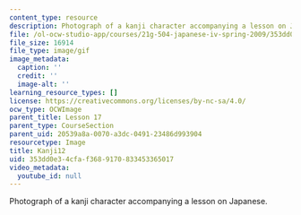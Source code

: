 ```yaml
---
content_type: resource
description: Photograph of a kanji character accompanying a lesson on Japanese.
file: /ol-ocw-studio-app/courses/21g-504-japanese-iv-spring-2009/353dd0e34cfaf3689170833453365017_Kanji12.gif
file_size: 16914
file_type: image/gif
image_metadata:
  caption: ''
  credit: ''
  image-alt: ''
learning_resource_types: []
license: https://creativecommons.org/licenses/by-nc-sa/4.0/
ocw_type: OCWImage
parent_title: Lesson 17
parent_type: CourseSection
parent_uid: 20539a8a-0070-a3dc-0491-23486d993904
resourcetype: Image
title: Kanji12
uid: 353dd0e3-4cfa-f368-9170-833453365017
video_metadata:
  youtube_id: null
---
```

Photograph of a kanji character accompanying a lesson on Japanese.
